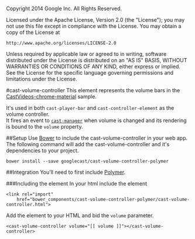 Copyright 2014 Google Inc. All Rights Reserved.

Licensed under the Apache License, Version 2.0 (the "License");
you may not use this file except in compliance with the License.
You may obtain a copy of the License at

    http://www.apache.org/licenses/LICENSE-2.0

Unless required by applicable law or agreed to in writing, software
distributed under the License is distributed on an "AS IS" BASIS,
WITHOUT WARRANTIES OR CONDITIONS OF ANY KIND, either express or implied.
See the License for the specific language governing permissions and
limitations under the License.

#cast-volume-controller
This element represents the volume bars in the [CastVideos-chrome-material](https://github.com/googlecast/CastVideos-chrome-material) sample.  

It's used in both `cast-player-bar` and `cast-controller-element` as the volume controller.  
It fires an event to [`cast-manager`](https://github.com/googlecast/cast-manager-polymer) when volume is changed and its rendering is bound to the `volume` property.


##Setup
Use [Bower](http://bower.io/) to include the cast-volume-controller in your web app.  The following 
command will add the cast-volume-controller and it's dependencies to your project.

    bower install --save googlecast/cast-volume-controller-polymer
    
##Integration
You'll need to first include 
[Polymer](https://www.polymer-project.org/).

###Including the element
In your html include the element

    <link rel="import"
        href="bower_components/cast-volume-controller-polymer/cast-volume-controller.html">
        
Add the element to your HTML and bid the `volume` parameter.
 
    <cast-volume-controller volume="[[ volume ]]"></cast-volume-controller>
